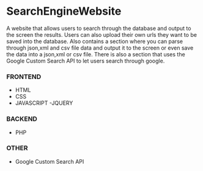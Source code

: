 
# SearchEngineWebsite
A website that allows users to search through the database and output to the screen the results.
Users can also upload their own urls they want to be saved into the database.
Also contains a section where you can parse through json,xml and csv file data and output it to the screen or
even save the data into a json,xml or csv file.
There is also a section that uses the Google Custom Search API to let users search through google.

### FRONTEND
- HTML
- CSS
- JAVASCRIPT
  -JQUERY
  
### BACKEND
- PHP

### OTHER
- Google Custom Search API

